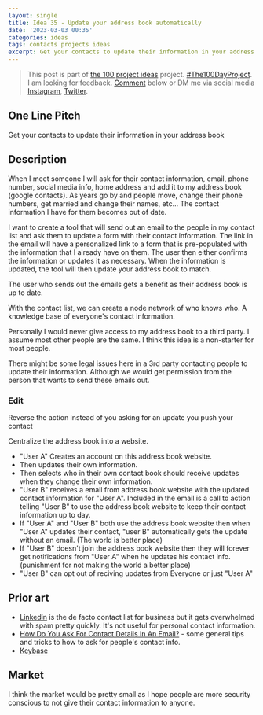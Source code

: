 ```yaml
---
layout: single
title: Idea 35 - Update your address book automatically
date: '2023-03-03 00:35'
categories: ideas
tags: contacts projects ideas
excerpt: Get your contacts to update their information in your address book
---
```


> This post is part of [the 100 project ideas](/projects/2023-100-ideas/) project. [#The100DayProject](https://www.the100dayproject.org/). I am looking for feedback. <a href='#utterances-comments'>Comment</a> below or DM me via social media <a href="https://instagram.com/funvill" rel="nofollow noopener noreferrer"><i class="fab fa-fw fa-instagram" aria-hidden="true"></i><span class="label">Instagram</span></a>, <a href="https://twitter.com/funvill" rel="nofollow noopener noreferrer"><i class="fab fa-fw fa-twitter" aria-hidden="true"></i><span class="label">Twitter</span></a>.

## One Line Pitch

Get your contacts to update their information in your address book

## Description

When I meet someone I will ask for their contact information, email, phone number, social media info, home address and add it to my address book (google contacts). As years go by and people move, change their phone numbers, get married and change their names, etc… The contact information I have for them becomes out of date.

I want to create a tool that will send out an email to the people in my contact list and ask them to update a form with their contact information. The link in the email will have a personalized link to a form that is pre-populated with the information that I already have on them. The user then either confirms the information or updates it as necessary. When the information is updated, the tool will then update your address book to match.

The user who sends out the emails gets a benefit as their address book is up to date.

With the contact list, we can create a node network of who knows who. A knowledge base of everyone's contact information.

Personally I would never give access to my address book to a third party. I assume most other people are the same. I think this idea is a non-starter for most people.

There might be some legal issues here in a 3rd party contacting people to update their information. Although we would get permission from the person that wants to send these emails out.

### Edit

Reverse the action instead of you asking for an update you push your contact

Centralize the address book into a website.

- "User A" Creates an account on this address book website.
- Then updates their own information.
- Then selects who in their own contact book should receive updates when they change their own information.
- "User B" receives a email from address book website with the updated contact information for "User A". Included in the email is a call to action telling "User B" to use the address book website to keep their contact information up to day.
- If "User A" and "User B" both use the address book website then when "User A" updates their contact, "user B" automatically gets the update without an email. (The world is better place)
- If "User B" doesn't join the address book website then they will forever get notifications from "User A" when he updates his contact info. (punishment for not making the world a better place)
- "User B" can opt out of reciving updates from Everyone or just "User A"

## Prior art

- [Linkedin](https://www.linkedin.com/) is the de facto contact list for business but it gets overwhelmed with spam pretty quickly. It's not useful for personal contact information.
- [How Do You Ask For Contact Details In An Email?](https://everyday-courtesy.com/how-do-you-ask-for-contact-details-in-an-email/) - some general tips and tricks to how to ask for people's contact info.
- [Keybase](https://keybase.io/)

## Market

I think the market would be pretty small as I hope people are more security conscious to not give their contact information to anyone.

